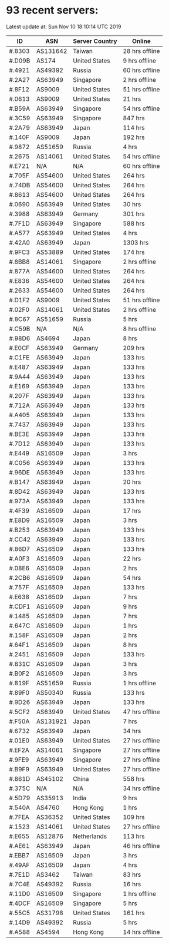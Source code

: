 # 93 recent servers:

Latest update at: Sun Nov 10 18:10:14 UTC 2019

| ID | ASN | Server Country | Online |
| -- | --- | -------------- | ------ |
| #.8303 | AS131642 | Taiwan | 28 hrs offline |
| #.D09B | AS174 | United States | 9 hrs offline |
| #.4921 | AS49392 | Russia | 60 hrs offline |
| #.2A27 | AS63949 | Singapore | 2 hrs offline |
| #.8F12 | AS9009 | United States | 51 hrs offline |
| #.0613 | AS9009 | United States | 21 hrs |
| #.B59A | AS63949 | Singapore | 54 hrs offline |
| #.3C59 | AS63949 | Singapore | 847 hrs |
| #.2A79 | AS63949 | Japan | 114 hrs |
| #.140F | AS9009 | Japan | 192 hrs |
| #.9872 | AS51659 | Russia | 4 hrs |
| #.2675 | AS14061 | United States | 54 hrs offline |
| #.E721 | N/A | N/A | 60 hrs offline |
| #.705F | AS54600 | United States | 264 hrs |
| #.74DB | AS54600 | United States | 264 hrs |
| #.8613 | AS54600 | United States | 264 hrs |
| #.0690 | AS63949 | United States | 30 hrs |
| #.3988 | AS63949 | Germany | 301 hrs |
| #.7F1D | AS63949 | Singapore | 588 hrs |
| #.A577 | AS63949 | United States | 4 hrs |
| #.42A0 | AS63949 | Japan | 1303 hrs |
| #.9FC3 | AS53889 | United States | 174 hrs |
| #.8BB8 | AS14061 | Singapore | 2 hrs offline |
| #.877A | AS54600 | United States | 264 hrs |
| #.E836 | AS54600 | United States | 264 hrs |
| #.2633 | AS54600 | United States | 264 hrs |
| #.D1F2 | AS9009 | United States | 51 hrs offline |
| #.02F0 | AS14061 | United States | 2 hrs offline |
| #.8C67 | AS51659 | Russia | 5 hrs |
| #.C59B | N/A | N/A | 8 hrs offline |
| #.98D6 | AS4694 | Japan | 8 hrs |
| #.E0CF | AS63949 | Germany | 209 hrs |
| #.C1FE | AS63949 | Japan | 133 hrs |
| #.E487 | AS63949 | Japan | 133 hrs |
| #.9A44 | AS63949 | Japan | 133 hrs |
| #.E169 | AS63949 | Japan | 133 hrs |
| #.207F | AS63949 | Japan | 133 hrs |
| #.712A | AS63949 | Japan | 133 hrs |
| #.A405 | AS63949 | Japan | 133 hrs |
| #.7437 | AS63949 | Japan | 133 hrs |
| #.BE3E | AS63949 | Japan | 133 hrs |
| #.7D12 | AS63949 | Japan | 133 hrs |
| #.E449 | AS16509 | Japan | 3 hrs |
| #.C056 | AS63949 | Japan | 133 hrs |
| #.96DE | AS63949 | Japan | 133 hrs |
| #.B147 | AS63949 | Japan | 20 hrs |
| #.8D42 | AS63949 | Japan | 133 hrs |
| #.973A | AS63949 | Japan | 133 hrs |
| #.4F39 | AS16509 | Japan | 17 hrs |
| #.E8D9 | AS16509 | Japan | 3 hrs |
| #.B253 | AS63949 | Japan | 133 hrs |
| #.CC42 | AS63949 | Japan | 133 hrs |
| #.86D7 | AS16509 | Japan | 133 hrs |
| #.A0F3 | AS16509 | Japan | 22 hrs |
| #.08E6 | AS16509 | Japan | 2 hrs |
| #.2CB6 | AS16509 | Japan | 54 hrs |
| #.757F | AS16509 | Japan | 133 hrs |
| #.E638 | AS16509 | Japan | 7 hrs |
| #.CDF1 | AS16509 | Japan | 9 hrs |
| #.1485 | AS16509 | Japan | 7 hrs |
| #.647C | AS16509 | Japan | 1 hrs |
| #.158F | AS16509 | Japan | 2 hrs |
| #.64F1 | AS16509 | Japan | 8 hrs |
| #.2451 | AS16509 | Japan | 133 hrs |
| #.831C | AS16509 | Japan | 3 hrs |
| #.B0F2 | AS16509 | Japan | 3 hrs |
| #.819F | AS51659 | Russia | 1 hrs offline |
| #.89F0 | AS50340 | Russia | 133 hrs |
| #.9D26 | AS63949 | Japan | 133 hrs |
| #.5CF2 | AS63949 | United States | 47 hrs offline |
| #.F50A | AS131921 | Japan | 7 hrs |
| #.6732 | AS63949 | Japan | 34 hrs |
| #.01E0 | AS63949 | United States | 27 hrs offline |
| #.EF2A | AS14061 | Singapore | 27 hrs offline |
| #.9FE9 | AS63949 | Singapore | 27 hrs offline |
| #.B9F9 | AS63949 | United States | 27 hrs offline |
| #.861D | AS45102 | China | 558 hrs |
| #.375C | N/A | N/A | 34 hrs offline |
| #.5D79 | AS35913 | India | 9 hrs |
| #.540A | AS4760 | Hong Kong | 1 hrs |
| #.7FEA | AS36352 | United States | 109 hrs |
| #.1523 | AS14061 | United States | 27 hrs offline |
| #.E655 | AS12876 | Netherlands | 113 hrs |
| #.AE61 | AS63949 | Japan | 46 hrs offline |
| #.EBB7 | AS16509 | Japan | 3 hrs |
| #.49AF | AS16509 | Japan | 4 hrs |
| #.7E1D | AS3462 | Taiwan | 83 hrs |
| #.7C4E | AS49392 | Russia | 16 hrs |
| #.11D0 | AS16509 | Singapore | 1 hrs offline |
| #.4DCF | AS16509 | Singapore | 5 hrs |
| #.55C5 | AS31798 | United States | 161 hrs |
| #.14D9 | AS49392 | Russia | 5 hrs |
| #.A588 | AS4594 | Hong Kong | 14 hrs offline |

